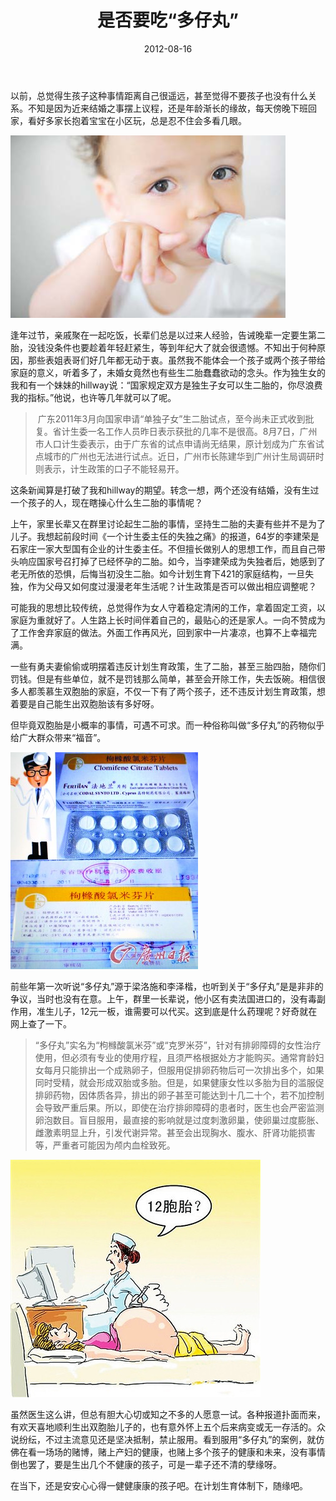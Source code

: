 ﻿---
title: "是否要吃“多仔丸”"
date: 2012-08-16
categories: 
  - "health"
  - "essay"
tags: 
  - "多仔丸"
  - "怀孕"
  - "生育"
---

以前，总觉得生孩子这种事情距离自己很遥远，甚至觉得不要孩子也没有什么关系。不知是因为近来结婚之事摆上议程，还是年龄渐长的缘故，每天傍晚下班回家，看好多家长抱着宝宝在小区玩，总是忍不住会多看几眼。

![62063690jw1dv8a2ubj61j](/images/7793296250_7780d5e486_z.jpg)

逢年过节，亲戚聚在一起吃饭，长辈们总是以过来人经验，告诫晚辈一定要生第二胎，没钱没条件也要趁着年轻赶紧生，等到年纪大了就会很遗憾。不知出于何种原因，那些表姐表哥们好几年都无动于衷。虽然我不能体会一个孩子或两个孩子带给家庭的意义，听着多了，未婚女竟然也有些生二胎蠢蠢欲动的念头。作为独生女的我和有一个妹妹的hillway说：“国家规定双方是独生子女可以生二胎的，你尽浪费我的指标。”他说，也许等几年就可以了呢。

>  广东2011年3月向国家申请“单独子女”生二胎试点，至今尚未正式收到批复。省计生委一名工作人员昨日表示获批的几率不是很高。8月7日，广州市人口计生委表示，由于广东省的试点申请尚无结果，原计划成为广东省试点城市的广州也无法进行试点。近日，广州市长陈建华到广州计生局调研时则表示，计生政策的口子不能轻易开。

这条新闻算是打破了我和hillway的期望。转念一想，两个还没有结婚，没有生过一个孩子的人，现在瞎操心什么生二胎的事情呢？

上午，家里长辈又在群里讨论起生二胎的事情，坚持生二胎的夫妻有些并不是为了儿子。我想起前段时间《一个计生委主任的失独之痛》的报道，64岁的李建荣是石家庄一家大型国有企业的计生委主任。不但擅长做别人的思想工作，而且自己带头响应国家号召打掉了已经怀孕的二胎。如今，当李建荣成为失独者后，她感到了老无所依的恐惧，后悔当初没生二胎。如今计划生育下421的家庭结构，一旦失独，作为父母又如何度过漫漫老年生活呢？计生政策是否可以做出相应调整呢？

可能我的思想比较传统，总觉得作为女人守着稳定清闲的工作，拿着固定工资，以家庭为重就好了。人生路上长时间伴着自己的，最贴心的还是家人。一向不赞成为了工作舍弃家庭的做法。外面工作再风光，回到家中一片凄凉，也算不上幸福完满。

一些有勇夫妻偷偷或明摆着违反计划生育政策，生了二胎，甚至三胎四胎，随你们罚钱。但是有些单位，就不是罚钱那么简单，甚至会开除工作，失去饭碗。相信很多人都羡慕生双胞胎的家庭，不仅一下有了两个孩子，还不违反计划生育政策，想着要是自己能生出双胞胎该有多好呀。

但毕竟双胞胎是小概率的事情，可遇不可求。而一种俗称叫做“多仔丸”的药物似乎给广大群众带来“福音”。

![Img314402486](/images/7792950886_303c830bd3_z.jpg)

前些年第一次听说“多仔丸”源于梁洛施和李泽楷，也听到关于“多仔丸”是是非非的争议，当时也没有在意。上午，群里一长辈说，他小区有卖法国进口的，没有毒副作用，准生儿子，12元一板，谁需要可以代买。这到底是什么药理呢？好奇就在网上查了一下。

> “多仔丸”实名为“枸橼酸氯米芬”或“克罗米芬”，针对有排卵障碍的女性治疗使用，但必须有专业的使用疗程，且须严格根据处方才能购买。通常育龄妇女每月只能排出一个成熟卵子，但服用促排卵药物后可一次排出多个，如果同时受精，就会形成双胎或多胎。但是，如果健康女性以多胎为目的滥服促排卵药物，因体质各异，排出的卵子甚至可能达到十几二十个，若不加控制会导致严重后果。所以，即使在治疗排卵障碍的患者时，医生也会严密监测卵泡数目。盲目服用，最直接的影响就是过度刺激卵巢，使卵巢过度膨胀、雌激素明显上升，引发代谢异常。甚至会出现胸水、腹水、肝肾功能损害等，严重者可能因为颅内血栓致死。

![U338P4T8D3403420F107DT20111020171309](/images/7792950616_14f070734b_z.jpg)

虽然医生这么讲，但总有胆大心切或知之不多的人愿意一试。各种报道扑面而来，有欢天喜地顺利生出双胞胎儿子的，也有意外怀上五个后来病变或无一存活的。众说纷纭，不过主流意见还是坚决抵制，禁止服用。看到服用“多仔丸”的案例，就仿佛在看一场场的赌博，赌上产妇的健康，也赌上多个孩子的健康和未来，没有事情倒也罢了，要是生出几个不健康的孩子，可是一辈子还不清的孽缘呀。

在当下，还是安安心心得一健健康康的孩子吧。在计划生育体制下，随缘吧。
